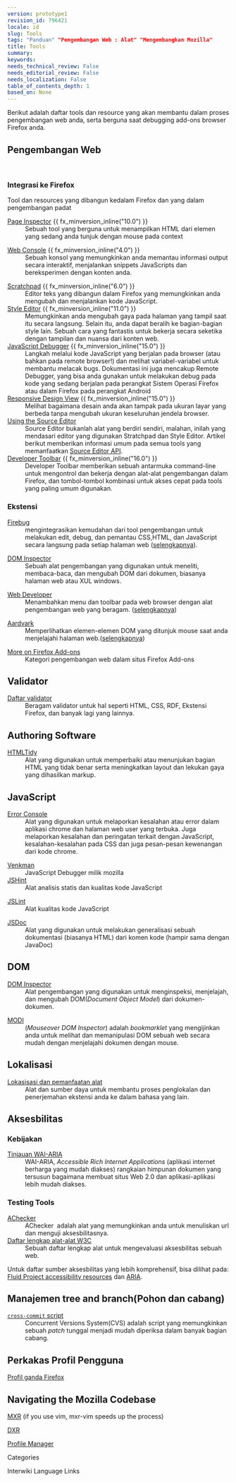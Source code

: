 ```yaml
---
version: prototype1
revision_id: 796421
locale: id
slug: Tools
tags: "Panduan" "Pengembangan Web : Alat" "Mengembangkan Mozilla"
title: Tools
summary: 
keywords: 
needs_technical_review: False
needs_editorial_review: False
needs_localization: False
table_of_contents_depth: 1
based_on: None
---
```

<p>Berikut adalah daftar tools dan resource yang akan membantu dalam proses pengembangan web anda, serta berguna saat debugging add-ons browser Firefox anda.</p>
<h2 id="Pengembangan_Web">Pengembangan Web</h2>
<p> </p>
<h3 id="Integrasi_ke_Firefox">Integrasi ke Firefox</h3>
<p>Tool dan resources yang dibangun kedalam Firefox dan yang dalam pengembangan padat</p>
<dl>
 <dt>
  <a href="/en-US/docs/Tools/Page_Inspector" title="en/Tools/Page_Inspector">Page Inspector</a> {{ fx_minversion_inline("10.0") }}</dt>
 <dd>
  Sebuah tool yang berguna untuk menampilkan HTML dari elemen yang sedang anda tunjuk dengan mouse pada context</dd>
</dl>
<dl>
 <dt>
  <a href="/en-US/docs/Tools/Web_Console" title="en/Tools/Web_Console">Web Console</a> {{ fx_minversion_inline("4.0") }}</dt>
 <dd>
  Sebuah konsol yang memungkinkan anda memantau informasi output secara interaktif, menjalankan snippets JavaScripts dan bereksperimen dengan konten anda.</dd>
</dl>
<dl>
 <dt>
  <a href="/en-US/docs/Tools/Scratchpad" title="en/Tools/Scratchpad">Scratchpad</a> {{ fx_minversion_inline("6.0") }}</dt>
 <dd>
  Editor teks yang dibangun dalam Firefox yang memungkinkan anda mengubah dan menjalankan kode JavaScript.</dd>
 <dt>
  <a href="/en-US/docs/Tools/Style_Editor" title="en/Tools/Style Editor">Style Editor</a> {{ fx_minversion_inline("11.0") }}</dt>
 <dd>
  Memungkinkan anda mengubah gaya pada halaman yang tampil saat itu secara langsung. Selain itu, anda dapat beralih ke bagian-bagian style lain. Sebuah cara yang fantastis untuk bekerja secara seketika dengan tampilan dan nuansa dari konten web.</dd>
 <dt>
  <a href="/en-US/docs/Tools/Debugger" title="/en-US/docs/Tools/Debugger">JavaScript Debugger</a> {{ fx_minversion_inline("15.0") }}</dt>
 <dd>
  Langkah melalui kode JavaScript yang berjalan pada browser (atau bahkan pada remote browser!) dan melihat variabel-variabel untuk membantu melacak bugs. Dokumentasi ini juga mencakup Remote Debugger, yang bisa anda gunakan untuk melakukan debug pada kode yang sedang berjalan pada perangkat Sistem Operasi Firefox  atau dalam Firefox pada perangkat Android</dd>
 <dt>
  <a href="/en-us/docs/Tools/Responsive_Design_View" title="/en-us/docs/Tools/Responsive_Design_View">Responsive Design View</a> {{ fx_minversion_inline("15.0") }}</dt>
 <dd>
  Melihat bagaimana desain anda akan tampak pada ukuran layar yang berbeda tanpa mengubah ukuran keseluruhan jendela browser.</dd>
 <dt>
  <a href="/en-US/docs/Tools/Using_the_Source_Editor" title="en/Tools/Using the Source Editor">Using the Source Editor</a></dt>
 <dd>
  Source Editor bukanlah alat yang berdiri sendiri, malahan, inilah yang mendasari editor yang digunakan Stratchpad dan Style Editor. Artikel berikut memberikan informasi umum pada semua tools yang memanfaatkan <a href="/en-US/docs/JavaScript_code_modules/source-editor.jsm" title="source-editor.jsm">Source Editor API</a>.</dd>
 <dt>
  <a href="/en-US/docs/Tools/GCLI" title="en/Tools/GCLI">Developer Toolbar</a> {{ fx_minversion_inline("16.0") }}</dt>
 <dd>
  Developer Toolbar memberikan sebuah antarmuka command-line untuk mengontrol dan bekerja dengan alat-alat pengembangan dalam Firefox, dan tombol-tombol kombinasi untuk akses cepat pada tools yang paling umum digunakan.</dd>
</dl>
<h3 id="Extensions" name="Extensions">Ekstensi</h3>
<dl>
 <dt>
  <a class="link-https" href="https://addons.mozilla.org/en-US/firefox/addon/1843">Firebug</a></dt>
 <dd>
  mengintegrasikan kemudahan dari tool pengembangan untuk melakukan edit, debug, dan pemantau CSS,HTML, dan JavaScript secara langsung pada setiap halaman web (<a class="external" href="http://www.getfirebug.com/">selengkapnya</a>).</dd>
</dl>
<dl>
 <dt>
  <a href="/en-US/docs/DOM_Inspector" title="en/DOM_Inspector">DOM Inspector</a></dt>
 <dd>
  Sebuah alat pengembangan yang digunakan untuk meneliti, membaca-baca, dan mengubah DOM dari dokumen, biasanya halaman web atau XUL windows.</dd>
</dl>
<dl>
 <dt>
  <a class="link-https" href="https://addons.mozilla.org/en-US/firefox/addon/60">Web Developer</a></dt>
 <dd>
  Menambahkan menu dan toolbar pada web browser dengan alat pengembangan web yang beragam. (<a class="external" href="http://chrispederick.com/work/web-developer/">selengkapnya</a>)</dd>
</dl>
<dl>
 <dt>
  <a class="link-https" href="https://addons.mozilla.org/en-US/firefox/addon/4111">Aardvark</a></dt>
 <dd>
  Memperlihatkan elemen-elemen DOM yang ditunjuk mouse saat anda menjelajahi halaman web.(<a class="external" href="http://www.karmatics.com/aardvark/">selengkapnya</a>)</dd>
</dl>
<dl>
 <dt>
  <a class="link-https" href="https://addons.mozilla.org/en-US/firefox/browse/type:1/cat:4">More on Firefox Add-ons</a></dt>
 <dd>
  Kategori pengembangan web dalam situs Firefox Add-ons</dd>
</dl>
<h2 id="Validators" name="Validators">Validator</h2>
<dl>
 <dt>
  <a href="/en-US/docs/Tools/Validators" title="en/Tools/Validators">Daftar validator</a></dt>
 <dd>
  Beragam validator untuk hal seperti HTML, CSS, RDF, Ekstensi Firefox, dan banyak lagi yang lainnya.</dd>
</dl>
<h2 id="Authoring_Software" name="Authoring_Software">Authoring Software</h2>
<dl>
 <dt>
  <a class="external" href="http://tidy.sourceforge.net/">HTMLTidy</a></dt>
 <dd>
  Alat yang digunakan untuk memperbaiki atau menunjukan bagian HTML yang tidak benar serta meningkatkan layout dan lekukan gaya yang dihasilkan markup.</dd>
</dl>
<h2 id="JavaScript" name="JavaScript">JavaScript</h2>
<dl>
 <dt>
  <a href="/en-US/docs/Error_Console" title="en/Error_Console">Error Console</a></dt>
 <dd>
  Alat yang digunakan untuk melaporkan kesalahan atau error dalam aplikasi chrome dan halaman web user yang terbuka. Juga melaporkan kesalahan dan peringatan terkait dengan JavaScript, kesalahan-kesalahan pada CSS dan juga pesan-pesan kewenangan dari kode chrome.</dd>
</dl>
<dl>
 <dt>
  <a href="/en-US/docs/Venkman" title="en/Venkman">Venkman</a></dt>
 <dd>
  JavaScript Debugger milik mozilla</dd>
 <dt>
  <a class="external" href="http://www.jshint.com/">JSHint</a></dt>
 <dd>
  Alat analisis statis dan kualitas kode JavaScript</dd>
</dl>
<dl>
 <dt>
  <a class="external" href="http://www.jslint.com/">JSLint</a></dt>
 <dd>
  Alat kualitas kode JavaScript</dd>
</dl>
<dl>
 <dt>
  <a class="external" href="http://jsdoc.sourceforge.net/">JSDoc</a></dt>
 <dd>
  Alat yang digunakan untuk melakukan generalisasi sebuah dokumentasi (biasanya HTML) dari komen kode (hampir sama dengan JavaDoc)</dd>
</dl>
<h2 id="DOM" name="DOM">DOM</h2>
<dl>
 <dt>
  <a href="/en-US/docs/DOM_Inspector" title="en/DOM_Inspector">DOM Inspector</a></dt>
 <dd>
  Alat pengembangan yang digunakan untuk menginspeksi, menjelajah, dan mengubah DOM(<em>Document Object Model</em>) dari dokumen-dokumen.</dd>
</dl>
<dl>
 <dt>
  <a class="external" href="http://slayeroffice.com/tools/modi/v2.0/modi_help.html">MODI</a></dt>
 <dd>
  (<em>Mouseover DOM Inspector</em>) adalah <em>bookmarklet</em> yang mengijinkan anda untuk melihat dan memanipulasi DOM sebuah web secara mudah dengan menjelajahi dokumen dengan mouse.</dd>
</dl>
<h2 id="Localization" name="Localization">Lokalisasi</h2>
<dl>
 <dt>
  <a class="external" href="http://www.mozilla.org/projects/l10n/mlp_tools.html">Lokasisasi dan pemanfaatan alat</a></dt>
 <dd>
  Alat dan sumber daya untuk membantu proses penglokalan dan penerjemahan ekstensi anda ke dalam bahasa yang lain.</dd>
</dl>
<h2 id="Accessibility" name="Accessibility">Aksesbilitas</h2>
<h3 id="Kebijakan">Kebijakan</h3>
<dl>
 <dt>
  <a class="external" href="http://www.w3.org/WAI/intro/aria" title="WAI-ARIA Overview">Tinjauan WAI-ARIA </a></dt>
 <dd>
  WAI-ARIA, <em>Accessible Rich Internet Applications</em> (aplikasi internet berharga yang mudah diakses) rangkaian himpunan dokumen yang tersusun bagaimana membuat situs Web 2.0 dan aplikasi-aplikasi lebih mudah diakses.</dd>
</dl>
<h3 id="Testing_Tools">Testing Tools</h3>
<dl>
 <dt>
  <a class="external" href="http://achecker.ca/checker/index.php" title="AChecker">AChecker</a></dt>
 <dd>
  AChecker  adalah alat yang memungkinkan anda untuk menuliskan url dan menguji aksesbilitasnya.</dd>
 <dt>
  <a class="external" href="http://www.w3.org/WAI/ER/tools/complete" title="W3C Complete list of tools">Daftar lengkap alat-alat W3C</a></dt>
 <dd>
  Sebuah daftar lengkap alat untuk mengevaluasi aksesbilitas sebuah web.</dd>
</dl>
<p>Untuk daftar sumber aksesbilitas yang lebih komprehensif, bisa dilihat pada: <a class="external" href="http://wiki.fluidproject.org/display/fluid/Accessibility+Resources" title="Accessibility resources">Fluid Project accessibility resources</a> dan <a href="/en-US/docs/Accessibility/ARIA" title="ARIA">ARIA</a>.</p>
<h2 id="Tree_and_branch_management" name="Tree_and_branch_management">Manajemen tree and branch(Pohon dan cabang)</h2>
<dl>
 <dt>
  <a href="/en-US/docs/Using_cross_commit" title="en/Using_cross_commit"><code>cross-commit</code> script</a></dt>
 <dd>
  Concurrent Versions System(CVS) adalah script yang memungkinkan sebuah <em>patch</em> tunggal menjadi mudah diperiksa dalam banyak bagian cabang.</dd>
</dl>
<h2 id="User_Profile_Tools" name="User_Profile_Tools">Perkakas Profil Pengguna</h2>
<p><a href="/en-US/docs/Mozilla/Multiple_Firefox_Profiles" title="Multiple Firefox profiles">Profil ganda Firefox</a></p>
<h2 id="Navigating_the_Mozilla_Codebase">Navigating the Mozilla Codebase</h2>
<p><a class="external" href="http://mxr.mozilla.org/" title="http://mxr.mozilla.org/">MXR</a> (if you use vim, mxr-vim speeds up the process)</p>
<p><a class="external" href="http://dxr.mozilla.org/clang/" title="http://dxr.mozilla.org/clang/">DXR</a></p>
<dl>
 <dt>
  <a class="external" href="/en-US/docs/Profile_Manager" title="en/Profile_Manager">Profile Manager</a></dt>
</dl>
<p><span class="comment">Categories</span></p>
<p><span class="comment">Interwiki Language Links</span></p>

